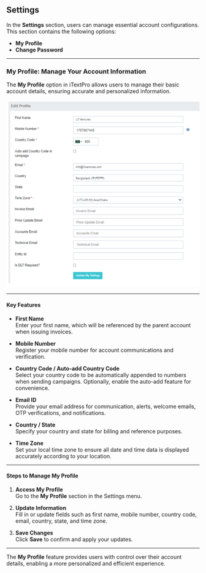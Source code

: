 ## Settings

In the **Settings** section, users can manage essential account configurations. This section contains the following options:

- **My Profile**
- **Change Password**

---

### My Profile: Manage Your Account Information

The **My Profile** option in iTextPro allows users to manage their basic account details, ensuring accurate and personalized information.

![My Profile](images/profile1.png)

---

#### Key Features

- **First Name**  
  Enter your first name, which will be referenced by the parent account when issuing invoices.

- **Mobile Number**  
  Register your mobile number for account communications and verification.

- **Country Code / Auto-add Country Code**  
  Select your country code to be automatically appended to numbers when sending campaigns. Optionally, enable the auto-add feature for convenience.

- **Email ID**  
  Provide your email address for communication, alerts, welcome emails, OTP verifications, and notifications.

- **Country / State**  
  Specify your country and state for billing and reference purposes.

- **Time Zone**  
  Set your local time zone to ensure all date and time data is displayed accurately according to your location.

---

#### Steps to Manage My Profile

1. **Access My Profile**  
   Go to the **My Profile** section in the Settings menu.

2. **Update Information**  
   Fill in or update fields such as first name, mobile number, country code, email, country, state, and time zone.

3. **Save Changes**  
   Click **Save** to confirm and apply your updates.

---

The **My Profile** feature provides users with control over their account details, enabling a more personalized and efficient experience.
